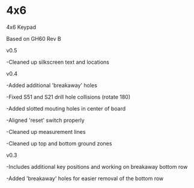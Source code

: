 4x6
===

4x6 Keypad

Based on GH60 Rev B

v0.5

-Cleaned up silkscreen text and locations




v0.4

-Added additional 'breakaway' holes

-Fixed S51 and S21 drill hole collisions (rotate 180)

-Added slotted mouting holes in center of board

-Aligned 'reset' switch properly

-Cleaned up measurement lines

-Cleaned up top and bottom ground zones




v0.3

-Includes additional key positions and working on breakaway bottom row

-Added 'breakaway' holes for easier removal of the bottom row


